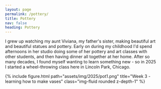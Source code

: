 ```yaml
---
layout: page
permalink: /pottery/
title: Pottery
nav: false
heading: Pottery
---
```


I grew up watching my aunt Viviana, my father's sister, making beautiful art and beautiful statues and pottery. Early on during my childhood I'd spend afternoons in her studio doing some of her pottery and art classes with other students, and then having dinner all together at her home. After so many decades, I found myself wanting to learn something new - so in 2025 I started a wheel-throwing class here in Lincoln Park, Chicago.  

<div class="row">
    <div class="col-sm mt-3 mt-md-0">
        {% include figure.html path="assets/img/2025/pot1.png" title="Week 3 - learning how to make vases" class="img-fluid rounded z-depth-1" %}
    </div>
     </div>